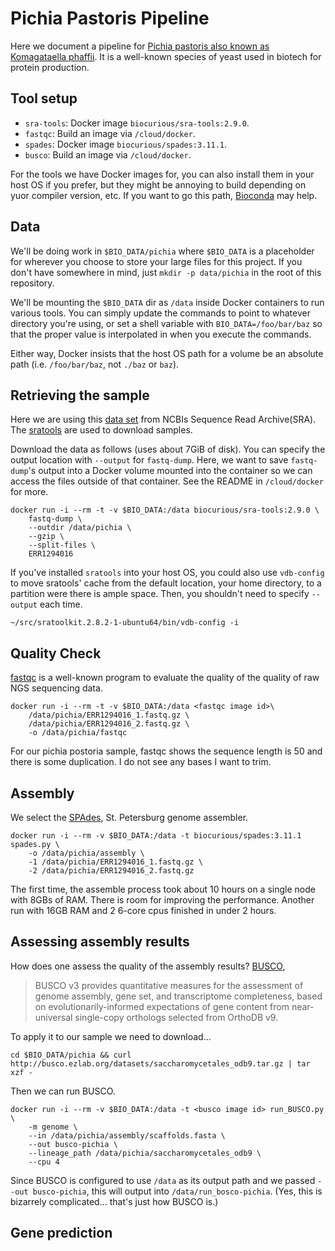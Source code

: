 # Pichia Pastoris Pipeline

Here we document a pipeline for [Pichia pastoris also known as Komagataella
phaffii](https://en.wikipedia.org/wiki/Pichia_pastoris).  It is a
well-known species of yeast used in biotech for protein
production.

## Tool setup

- `sra-tools`: Docker image `biocurious/sra-tools:2.9.0`.
- `fastqc`: Build an image via `/cloud/docker`.
- `spades`: Docker image `biocurious/spades:3.11.1`.
- `busco`: Build an image via `/cloud/docker`.

For the tools we have Docker images for, you can also install them in your host OS if you prefer, but they might be 
annoying to build depending on yuor compiler version, etc. If you want to go this path, 
[Bioconda](https://bioconda.github.io/) may help.

## Data

We'll be doing work in `$BIO_DATA/pichia` where `$BIO_DATA` is a placeholder for wherever you choose to store your large 
files for this project. If you don't have somewhere in mind, just `mkdir -p data/pichia` in the root of this repository. 

We'll be mounting the `$BIO_DATA` dir as `/data` inside Docker containers to run various tools. You can simply update
the commands to point to whatever directory you're using, or set a shell variable with `BIO_DATA=/foo/bar/baz` so that 
the proper value is interpolated in when you execute the commands.

Either way, Docker insists that the host OS path for a volume be an absolute path (i.e. `/foo/bar/baz`, not `./baz` or `baz`).

## Retrieving the sample
Here we are using this [data
set](https://www.ncbi.nlm.nih.gov/sra/ERX1365588[accn]) from NCBIs
Sequence Read Archive(SRA). The [sratools](https://github.com/ncbi/sra-tools) are used to download samples. 

Download the data as follows (uses about 7GiB of disk). You can specify the output location with `--output` for 
`fastq-dump`. Here, we want to save `fastq-dump`'s output into a Docker volume mounted into the container so we can 
access the files outside of that container. See the README in `/cloud/docker` for more.

```
docker run -i --rm -t -v $BIO_DATA:/data biocurious/sra-tools:2.9.0 \
    fastq-dump \
    --outdir /data/pichia \
    --gzip \
    --split-files \
    ERR1294016
```

If you've installed `sratools` into your host OS, you could also use `vdb-config` to move sratools' cache from the 
default location, your home directory, to a partition were there is ample space. Then, you shouldn't need to specify
`--output` each time.

```
~/src/sratoolkit.2.8.2-1-ubuntu64/bin/vdb-config -i
```

## Quality Check
[fastqc](https://www.bioinformatics.babraham.ac.uk/projects/fastqc/) is a well-known program to evaluate the quality of 
the quality of raw NGS sequencing data.

```
docker run -i --rm -t -v $BIO_DATA:/data <fastqc image id>\
    /data/pichia/ERR1294016_1.fastq.gz \
    /data/pichia/ERR1294016_2.fastq.gz \
    -o /data/pichia/fastqc
```

For our pichia postoria sample, fastqc shows the sequence length is 50 and there is some duplication. I do not see any bases I want to trim. 

## Assembly

We select the [SPAdes](http://cab.spbu.ru/software/spades/), St. Petersburg genome assembler.

```
docker run -i --rm -v $BIO_DATA:/data -t biocurious/spades:3.11.1 spades.py \
    -o /data/pichia/assembly \
    -1 /data/pichia/ERR1294016_1.fastq.gz \
    -2 /data/pichia/ERR1294016_2.fastq.gz
```

The first time, the assemble process took about 10 hours on a single node with 8GBs of RAM. There is room for improving 
the performance. Another run with 16GB RAM and 2 6-core cpus finished in under 2 hours.

## Assessing assembly results

How does one assess the quality of the assembly results? [BUSCO](http://busco.ezlab.org/), 

>BUSCO v3 provides quantitative measures for the assessment of genome assembly, gene set, and transcriptome completeness, based on evolutionarily-informed expectations of gene content from near-universal single-copy orthologs selected from OrthoDB v9.

To apply it to our sample we need to download... 

```
cd $BIO_DATA/pichia && curl http://busco.ezlab.org/datasets/saccharomycetales_odb9.tar.gz | tar xzf -
```

Then we can run BUSCO. 

```
docker run -i --rm -v $BIO_DATA:/data -t <busco image id> run_BUSCO.py \
    -m genome \
    --in /data/pichia/assembly/scaffolds.fasta \
    --out busco-pichia \
    --lineage_path /data/pichia/saccharomycetales_odb9 \
    --cpu 4
```

Since BUSCO is configured to use `/data` as its output path and we passed `--out busco-pichia`, this will output into 
`/data/run_bosco-pichia`. (Yes, this is bizarrely complicated... that's just how BUSCO is.)

## Gene prediction


